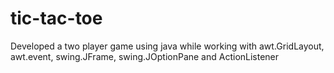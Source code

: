 # tic-tac-toe
Developed a two player game using java while working with awt.GridLayout, awt.event, swing.JFrame, swing.JOptionPane and ActionListener
